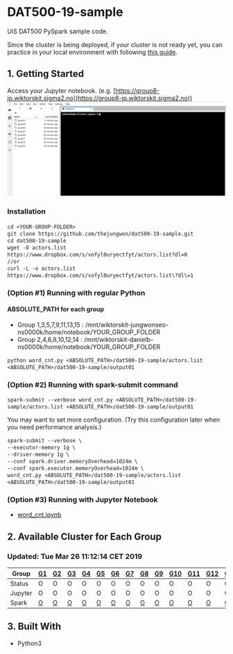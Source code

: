 # DAT500-19-sample
UiS DAT500 PySpark sample code.

Since the cluster is being deployed, if your cluster is not ready yet, you can practice in your local environment with following [this guide](https://github.com/thejungwon/dat500-19-sample/blob/master/pyspark-test.pdf).

## 1. Getting Started
Access your Jupyter notebook. (e.g. [https://group8-jp.wiktorskit.sigma2.no](https://group8-jp.wiktorskit.sigma2.no))
![main_image](https://github.com/thejungwon/dat500-19-sample/blob/master/main.png "Jupyter Lab Main Page")

### Installation
```
cd <YOUR-GROUP-FOLDER>
git clone https://github.com/thejungwon/dat500-19-sample.git
cd dat500-19-sample
wget -O actors.list https://www.dropbox.com/s/vofyl0uryectfyt/actors.list?dl=0
//or 
curl -L -o actors.list https://www.dropbox.com/s/vofyl0uryectfyt/actors.list\?dl\=1
```
### (Option #1) Running with regular Python
#### ABSOLUTE_PATH for each group
- Group 1,3,5,7,9,11,13,15 : /mnt/wiktorskit-jungwonseo-ns0000k/home/notebook/YOUR_GROUP_FOLDER
- Group 2,4,6,8,10,12,14 : /mnt/wiktorskit-danielb-ns0000k/home/notebook/YOUR_GROUP_FOLDER
```
python word_cnt.py <ABSOLUTE_PATH>/dat500-19-sample/actors.list <ABSOLUTE_PATH>/dat500-19-sample/output01
```

### (Option #2) Running with spark-submit command

```
spark-submit --verbose word_cnt.py <ABSOLUTE_PATH>/dat500-19-sample/actors.list <ABSOLUTE_PATH>/dat500-19-sample/output01
```
You may want to set more configuration.
(Try this configuration later when you need performance analysis.)
```
spark-submit --verbose \
--executor-memory 1g \
--driver-memory 1g \
--conf spark.driver.memoryOverhead=1024m \
--conf spark.executor.memoryOverhead=1024m \
word_cnt.py <ABSOLUTE_PATH>/dat500-19-sample/actors.list <ABSOLUTE_PATH>/dat500-19-sample/output01
```

### (Option #3) Running with Jupyter Notebook
- [word_cnt.ipynb](https://github.com/thejungwon/dat500-19-sample/blob/master/word_cnt.ipynb)


## 2. Available Cluster for Each Group 
### Updated: Tue Mar 26 11:12:14 CET 2019
| Group | [G1](https://group1-jp.wiktorskit.sigma2.no) | [G2](https://group2-jp.wiktorskit.sigma2.no) | [G3](https://group3-jp.wiktorskit.sigma2.no) | [G4](https://group4-jp.wiktorskit.sigma2.no) | [G5](https://group5-jp.wiktorskit.sigma2.no) | [G6](https://group6-jp.wiktorskit.sigma2.no) | [G7](https://group7-jp.wiktorskit.sigma2.no) | [G8](https://group8-jp.wiktorskit.sigma2.no) | [G9](https://group9-jp.wiktorskit.sigma2.no) | [G10](https://group10-jp.wiktorskit.sigma2.no) | [G11](https://group11-jp.wiktorskit.sigma2.no) | [G12](https://group12-jp.wiktorskit.sigma2.no) | [G13](https://group13-jp.wiktorskit.sigma2.no) | [G14](https://group14-jp.wiktorskit.sigma2.no) | [G15](https://group15-jp.wiktorskit.sigma2.no) |
| --- | --- | --- | --- | --- | --- | --- | --- | --- | --- | --- | --- | --- | --- | --- | --- |
| Status  | O | O | O | O | O | O | O | O | O | O | O | O | O | O | O |
| Jupyter | O | O | O | O | O | O | O | O | O | O | O | O | O | O | O |
| Spark   | [O](https://group1-sp.wiktorskit.sigma2.no) | [O](https://group2-sp.wiktorskit.sigma2.no) | [O](https://group3-sp.wiktorskit.sigma2.no) | [O](https://group4-sp.wiktorskit.sigma2.no) | [O](https://group5-sp.wiktorskit.sigma2.no) | [O](https://group6-sp.wiktorskit.sigma2.no) | [O](https://group7-sp.wiktorskit.sigma2.no) | [O](https://group8-sp.wiktorskit.sigma2.no) | [O](https://group9-sp.wiktorskit.sigma2.no) | [O](https://group10-sp.wiktorskit.sigma2.no) | [O](https://group11-sp.wiktorskit.sigma2.no) | [O](https://group12-sp.wiktorskit.sigma2.no) | [O](https://group13-sp.wiktorskit.sigma2.no) | [O](https://group14-sp.wiktorskit.sigma2.no) | [O](https://group15-sp.wiktorskit.sigma2.no) |

## 3. Built With

* Python3
